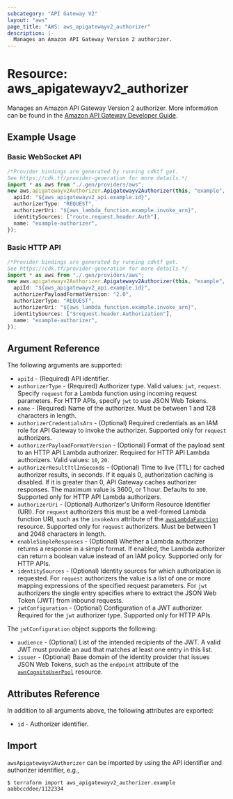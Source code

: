 ```yaml
---
subcategory: "API Gateway V2"
layout: "aws"
page_title: "AWS: aws_apigatewayv2_authorizer"
description: |-
  Manages an Amazon API Gateway Version 2 authorizer.
---
```


# Resource: aws\_apigatewayv2\_authorizer

Manages an Amazon API Gateway Version 2 authorizer.
More information can be found in the [Amazon API Gateway Developer Guide](https://docs.aws.amazon.com/apigateway/latest/developerguide/apigateway-websocket-api.html).

## Example Usage

### Basic WebSocket API

```typescript
/*Provider bindings are generated by running cdktf get.
See https://cdk.tf/provider-generation for more details.*/
import * as aws from "./.gen/providers/aws";
new aws.apigatewayv2Authorizer.Apigatewayv2Authorizer(this, "example", {
  apiId: "${aws_apigatewayv2_api.example.id}",
  authorizerType: "REQUEST",
  authorizerUri: "${aws_lambda_function.example.invoke_arn}",
  identitySources: ["route.request.header.Auth"],
  name: "example-authorizer",
});

```

### Basic HTTP API

```typescript
/*Provider bindings are generated by running cdktf get.
See https://cdk.tf/provider-generation for more details.*/
import * as aws from "./.gen/providers/aws";
new aws.apigatewayv2Authorizer.Apigatewayv2Authorizer(this, "example", {
  apiId: "${aws_apigatewayv2_api.example.id}",
  authorizerPayloadFormatVersion: "2.0",
  authorizerType: "REQUEST",
  authorizerUri: "${aws_lambda_function.example.invoke_arn}",
  identitySources: ["$request.header.Authorization"],
  name: "example-authorizer",
});

```

## Argument Reference

The following arguments are supported:

* `apiId` - (Required) API identifier.
* `authorizerType` - (Required) Authorizer type. Valid values: `jwt`, `request`.
  Specify `request` for a Lambda function using incoming request parameters.
  For HTTP APIs, specify `jwt` to use JSON Web Tokens.
* `name` - (Required) Name of the authorizer. Must be between 1 and 128 characters in length.
* `authorizerCredentialsArn` - (Optional) Required credentials as an IAM role for API Gateway to invoke the authorizer.
  Supported only for `request` authorizers.
* `authorizerPayloadFormatVersion` - (Optional) Format of the payload sent to an HTTP API Lambda authorizer. Required for HTTP API Lambda authorizers.
  Valid values: `10`, `20`.
* `authorizerResultTtlInSeconds` - (Optional) Time to live (TTL) for cached authorizer results, in seconds. If it equals 0, authorization caching is disabled.
  If it is greater than 0, API Gateway caches authorizer responses. The maximum value is 3600, or 1 hour. Defaults to `300`.
  Supported only for HTTP API Lambda authorizers.
* `authorizerUri` - (Optional) Authorizer's Uniform Resource Identifier (URI).
  For `request` authorizers this must be a well-formed Lambda function URI, such as the `invokeArn` attribute of the [`awsLambdaFunction`](/docs/providers/aws/r/lambda_function.html) resource.
  Supported only for `request` authorizers. Must be between 1 and 2048 characters in length.
* `enableSimpleResponses` - (Optional) Whether a Lambda authorizer returns a response in a simple format. If enabled, the Lambda authorizer can return a boolean value instead of an IAM policy.
  Supported only for HTTP APIs.
* `identitySources` - (Optional) Identity sources for which authorization is requested.
  For `request` authorizers the value is a list of one or more mapping expressions of the specified request parameters.
  For `jwt` authorizers the single entry specifies where to extract the JSON Web Token (JWT) from inbound requests.
* `jwtConfiguration` - (Optional) Configuration of a JWT authorizer. Required for the `jwt` authorizer type.
  Supported only for HTTP APIs.

The `jwtConfiguration` object supports the following:

* `audience` - (Optional) List of the intended recipients of the JWT. A valid JWT must provide an aud that matches at least one entry in this list.
* `issuer` - (Optional) Base domain of the identity provider that issues JSON Web Tokens, such as the `endpoint` attribute of the [`awsCognitoUserPool`](/docs/providers/aws/r/cognito_user_pool.html) resource.

## Attributes Reference

In addition to all arguments above, the following attributes are exported:

* `id` - Authorizer identifier.

## Import

`awsApigatewayv2Authorizer` can be imported by using the API identifier and authorizer identifier, e.g.,

```console
$ terraform import aws_apigatewayv2_authorizer.example aabbccddee/1122334
```
